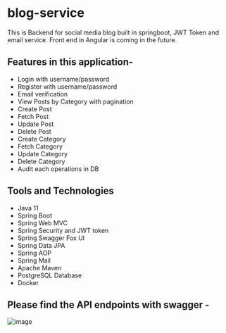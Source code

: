 # blog-service

This is Backend for social media blog built in springboot, JWT Token and email service. Front end in Angular is coming in the future.

## Features in this application- 

- Login with username/password
- Register with username/password
- Email verification
- View Posts by Category with pagination
- Create Post
- Fetch Post
- Update Post
- Delete Post
- Create Category
- Fetch Category
- Update Category
- Delete Category
- Audit each operations in DB

## Tools and Technologies

- Java 11
- Spring Boot
- Spring Web MVC
- Spring Security and JWT token
- Spring Swagger Fox UI 
- Spring Data JPA
- Spring AOP
- Spring Mail
- Apache Maven
- PostgreSQL Database
- Docker

## Please find the API endpoints with swagger - 

![image](https://user-images.githubusercontent.com/8009104/220157755-7207805c-8122-46a1-b9f8-c17b8fdf4998.png)


